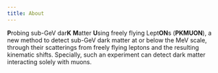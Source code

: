 ```yaml
---
title: About
---
```

**P**robing sub-GeV dar**K** **M**atter **U**sing freely flying Lept**ON**s (**PKMUON**), a new method to detect sub-GeV dark matter at or below the MeV scale, through their scatterings from freely flying leptons and the resulting kinematic shifts. Specially, such an experiment can detect dark matter interacting solely with muons.
